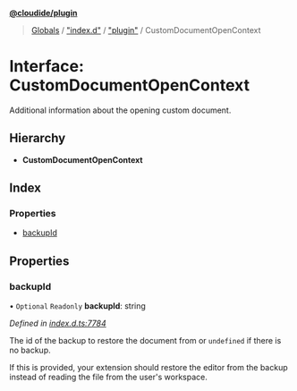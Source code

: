 **[@cloudide/plugin](../README.md)**

> [Globals](../README.md) / ["index.d"](../modules/_index_d_.md) / ["plugin"](../modules/_index_d_._plugin_.md) / CustomDocumentOpenContext

# Interface: CustomDocumentOpenContext

Additional information about the opening custom document.

## Hierarchy

* **CustomDocumentOpenContext**

## Index

### Properties

* [backupId](_index_d_._plugin_.customdocumentopencontext.md#backupid)

## Properties

### backupId

• `Optional` `Readonly` **backupId**: string

*Defined in [index.d.ts:7784](https://github.com/shuyaqian/cloudide-plugin-api/blob/57a3a2a/index.d.ts#L7784)*

The id of the backup to restore the document from or `undefined` if there is no backup.

If this is provided, your extension should restore the editor from the backup instead of reading the file
from the user's workspace.
